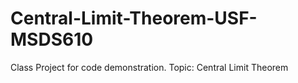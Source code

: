 # Central-Limit-Theorem-USF-MSDS610
Class Project for code demonstration. Topic: Central Limit Theorem

